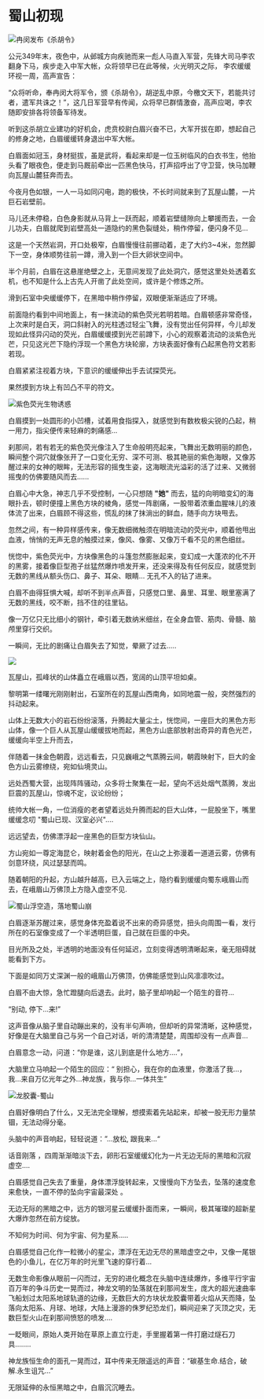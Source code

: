 # 蜀山初现

![冉闵发布《杀胡令》](../.gitbook/assets/123.jpg)

公元349年末，夜色中，从邺城方向疾驰而来一彪人马直入军营，先锋大司马李农翻身下马，疾步走入中军大帐，众将领早已在此等候，火光明灭之际， 李农缓缓环视一周，高声宣告：

“众将听命，奉冉闵大将军令，颁《杀胡令》，胡逆乱中原，今檄文天下，若能共讨者，遣军共诛之！”，这几日军营早有传闻，众将早已群情激奋，高声应喝，李农随即安排各将领备军待发。



听到这杀胡立业建功的好机会，虎贲校尉白眉兴奋不已，大军开拔在即，想起自己的修身之地，白眉缓缓转身退出中军大帐。



白眉面如冠玉，身材挺拔，虽是武将，看起来却是一位玉树临风的白衣书生，他抬头看了眼夜色，便走到马厩前牵出一匹黑色快马，打声招呼出了守卫营，快马加鞭向瓦屋山麓狂奔而去。



今夜月色如银，一人一马如同闪电，跑的极快，不长时间就来到了瓦屋山麓，一片巨石岩壁前。

马儿还未停稳，白色身影就从马背上一跃而起，顺着岩壁缝隙向上攀援而去，一会儿功夫，白眉就爬到岩壁高处一道隐约的黑色裂缝处，稍作停留，便闪身不见...

这是一个天然岩洞，开口处极窄，白眉慢慢往前挪动着，走了大约3\~4米，忽然脚下一空，身体顺势往前一蹲，滑入到一个巨大卵状空间中。

半个月前，白眉在这悬崖绝壁之上，无意间发现了此处洞穴，感觉这里处处透着玄机，也不知是什么上古先人开凿了此处空间，或许是个修炼之所。

滑到石室中央缓缓停下，在黑暗中稍作停留，双眼便渐渐适应了环境。

前面隐约看到中间地面上，有一抹流动的紫色荧光若明若暗。白眉顿感非常奇怪，上次来时是白天，洞口斜射入的光柱透过轻尘飞舞，没有觉出任何异样，今儿却发现如此怪异闪动的荧光，白眉缓缓摸到光芒前蹲下，小心的观察着流动的淡紫色光芒，只见这光芒下隐约浮现一个黑色方块轮廓，方块表面好像有凸起黑色符文若影若现。

白眉紧紧注视着方块，下意识的缓缓伸出手去试探荧光。

果然摸到方块上有凹凸不平的符文。

![紫色荧光生物诱惑](../.gitbook/assets/maxresdefault.jpeg)

白眉摸到一处圆形的小凹槽，试着用食指探入，就感觉到有数枚极尖锐的凸起，稍一用力，指尖便传来轻麻的刺痛感...

刹那间，若有若无的紫色荧光像注入了生命般明亮起来，飞舞出无数明丽的颜色，瞬间整个洞穴就像张开了一口变化无穷、深不可测、极其艳丽的紫色海眼，又像苏醒过来的女神的眼眸，无法形容的摇曳生姿，这海眼流光溢彩的活了过来、又微弱摇曳的仿佛要随风而去......

白眉心中大急，神志几乎不受控制，一心只想随 **"**她**"** 而去，猛的向明暗变幻的海眼扑去，顿时便撞上黑色方块的棱角，感觉一阵剧痛，一股带着浓重血腥味儿的液体流了出来，白眉顾不得这些，慌乱的抹了抹淌出的鲜血，随手向方块甩去。

忽然之间，有一种异样感传来，像无数细微触须在明暗流动的荧光中，顺着他甩出血液，悄悄的无声无息的触摸过来，像风、像雾、又像万千看不见的黑色细丝。

恍惚中，紫色荧光中，方块像黑色的斗篷忽然膨胀起来，变幻成一大蓬浓的化不开的黑雾，接着像巨型孢子丝猛然爆炸喷发开来，还没来得及有任何反应，就感觉到无数的黑线从额头伤口、鼻子、耳朵、眼睛... 无孔不入的钻了进来。

白眉不由得狂惧大喊，却听不到半点声音，只感觉口里、鼻里、耳里、眼里塞满了无数的黑线，咬不断，挡不住的往里钻。

像一万亿只无比细小的钢针，牵引着无数纳米细丝，在全身血管、筋肉、骨髓、脑颅里穿行交织。

一瞬间，无比的剧痛让白眉失去了知觉，晕厥了过去.....

![](../.gitbook/assets/仙山.jpeg)

瓦屋山，孤峰状的山体矗立在峨眉以西，宽阔的山顶平坦如桌。

黎明第一缕曙光刚刚射出，石室所在的瓦屋山西南角，如同地震一般，突然强烈的抖动起来。

山体上无数大小的岩石纷纷滚落，升腾起大量尘土，恍惚间，一座巨大的黑色方形山体，像一个巨人从瓦屋山缓缓拔地而起，黑色方山底部放射出奇异的青色光芒，缓缓向半空上升而去，

伴随着一抹金色朝霞，远远看去，只见巍峨之气蒸腾云间，朝霞映射下，巨大的金色方山云雾缭绕，宛如仙境灵山。

远处西蜀大营，出现阵阵骚动，众多将士聚集在一起，望向不远处烟气蒸腾，发出巨震的瓦屋山，惊魂不定，议论纷纷；

统帅大帐一角，一位消瘦的老者望着远处升腾而起的巨大山体，一屁股坐下，嘴里缓缓念叨 "蜀山已现、汉室必兴"....

远远望去，仿佛漂浮起一座黑色的巨型方块仙山。&#x20;

方山宛如一尊定海昆仑，映射着金色的阳光，在山之上弥漫着一道道云雾，仿佛有剑意环绕，风过瑟瑟而鸣。

随着朝阳的升起，方山越升越高，已入云端之上，隐约看到缓缓向蜀东峨眉山而去，在峨眉山万佛顶上方隐入虚空不见.

![蜀山浮空造，落地蜀山崩                                    ](../.gitbook/assets/1000.jpeg)

白眉逐渐苏醒过来，感觉身体充盈着说不出来的奇异感觉，扭头向周围一看，发行所在的石室像变成了一个半透明巨蛋，自己就在巨蛋的中央。

目光所及之处，半透明的地面没有任何延迟，立刻变得透明清晰起来，毫无阻碍就能看到下方。

下面是如同万丈深渊一般的峨眉山万佛顶，仿佛能感觉到山风凛凛吹过。

白眉不由大惊，急忙蹬腿向后退去。此时，脑子里却响起一个陌生的音符...

“别动,   停下...来!”

这声音像从脑子里自动蹦出来的，没有半句声响，但却听的异常清晰，这种感觉，好像是在大脑里自己与另一个自己对话，听的清清楚楚，周围却没有一点声音...

白眉意念一动，问道：“你是谁，这儿到底是什么地方....”，&#x20;

大脑里立马响起一个陌生的回应：“ 别担心，我在你的血液里，你激活了我...， 我...来自万亿光年之外...神龙族，我与你...一体共生“

![ 龙胶囊-蜀山](../.gitbook/assets/1.png)

白眉好像明白了什么，又无法完全理解，想摸索着先站起来，却被一股无形力量禁锢，无法动得分毫。

头脑中的声音响起，轻轻说道：”...放松,  跟我来...“

话音刚落 ，四周渐渐暗淡下去，卵形石室缓缓幻化为一片无边无际的黑暗和沉寂虚空....

白眉感觉自己失去了重量，身体漂浮旋转起来，又慢慢向下方坠去，坠落的速度愈来愈快，一直不停的坠向宇宙最深处 。

无边无际的黑暗之中，远方的银河星云缓缓扑面而来，一瞬间，极其璀璨的超新星大爆炸忽然在前方绽放。

不知何为时间、何为宇宙、何为星系.....&#x20;

白眉感觉自己化作一粒微小的星尘，漂浮在无边无尽的黑暗虚空之中，又像一尾银色的小鱼儿，在亿万年的时光里飞速的穿行着...

无数生命影像从眼前一闪而过，无穷的进化概念在头脑中连续爆炸，多维平行宇宙百万年的争斗历史一晃而过，神龙文明的坠落就在刹那间发生，庞大的超光速曲率飞船划过太阳系地球轨道的边缘，无数巨大的方块状龙胶囊带着火焰从天而降，坠落向太阳系、月球、地球，大陆上漫游的侏罗纪恐龙们，瞬间迎来了灭顶之灾，无数巨型火山在刹那间愤怒的喷发....&#x20;

一眨眼间，原始人类开始在草原上直立行走，手里握着第一件打磨过燧石刀具........

神龙族恒生命的面孔一晃而过，耳中传来无限遥远的声音：“碳基生命.结合，破解.永生诅咒...”

无限延伸的永恒黑暗之中，白眉沉沉睡去。
